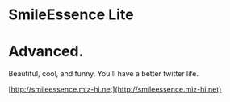 # SmileEssence Lite

# Advanced.


Beautiful, cool, and funny.
You'll have a better twitter life.

[http://smileessence.miz-hi.net](http://smileessence.miz-hi.net)